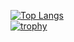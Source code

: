 
[![Top Langs](https://github-readme-stats.vercel.app/api/top-langs/?username=watasho358&layout=compact)](https://github.com/watasho358/github-readme-stats)  
[![trophy](https://github-profile-trophy.vercel.app/?username=watasho358&rank=-?&margin-w=5&margin-h=5&no-frame=true)](https://github.com/ryo-ma/github-profile-trophy)
